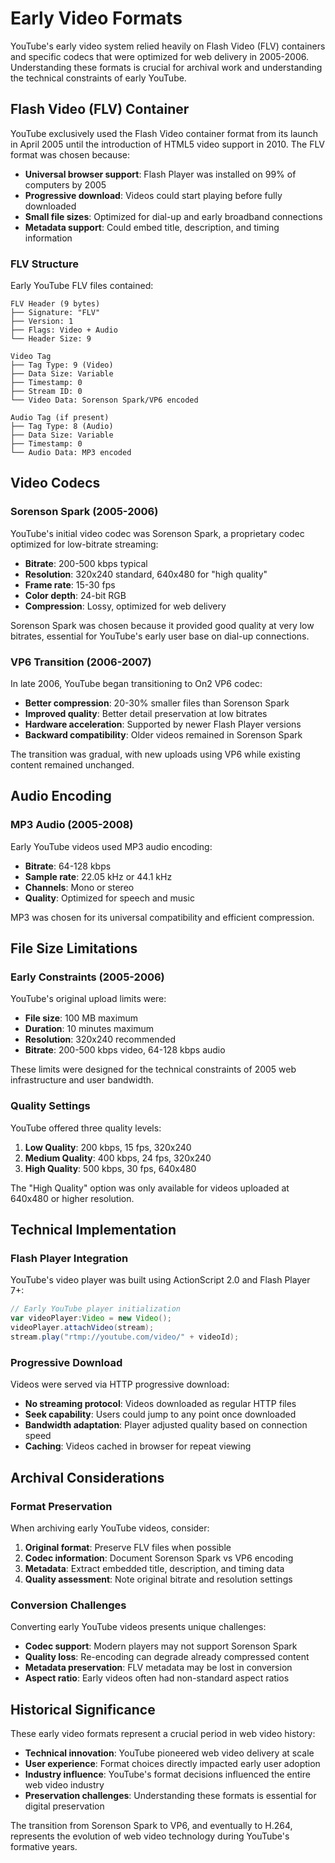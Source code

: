 # Early Video Formats

YouTube's early video system relied heavily on Flash Video (FLV) containers and specific codecs that were optimized for web delivery in 2005-2006. Understanding these formats is crucial for archival work and understanding the technical constraints of early YouTube.

## Flash Video (FLV) Container

YouTube exclusively used the Flash Video container format from its launch in April 2005 until the introduction of HTML5 video support in 2010. The FLV format was chosen because:

- **Universal browser support**: Flash Player was installed on 99% of computers by 2005
- **Progressive download**: Videos could start playing before fully downloaded
- **Small file sizes**: Optimized for dial-up and early broadband connections
- **Metadata support**: Could embed title, description, and timing information

### FLV Structure

Early YouTube FLV files contained:

```
FLV Header (9 bytes)
├── Signature: "FLV"
├── Version: 1
├── Flags: Video + Audio
└── Header Size: 9

Video Tag
├── Tag Type: 9 (Video)
├── Data Size: Variable
├── Timestamp: 0
├── Stream ID: 0
└── Video Data: Sorenson Spark/VP6 encoded

Audio Tag (if present)
├── Tag Type: 8 (Audio)
├── Data Size: Variable
├── Timestamp: 0
└── Audio Data: MP3 encoded
```

## Video Codecs

### Sorenson Spark (2005-2006)

YouTube's initial video codec was Sorenson Spark, a proprietary codec optimized for low-bitrate streaming:

- **Bitrate**: 200-500 kbps typical
- **Resolution**: 320x240 standard, 640x480 for "high quality"
- **Frame rate**: 15-30 fps
- **Color depth**: 24-bit RGB
- **Compression**: Lossy, optimized for web delivery

Sorenson Spark was chosen because it provided good quality at very low bitrates, essential for YouTube's early user base on dial-up connections.

### VP6 Transition (2006-2007)

In late 2006, YouTube began transitioning to On2 VP6 codec:

- **Better compression**: 20-30% smaller files than Sorenson Spark
- **Improved quality**: Better detail preservation at low bitrates
- **Hardware acceleration**: Supported by newer Flash Player versions
- **Backward compatibility**: Older videos remained in Sorenson Spark

The transition was gradual, with new uploads using VP6 while existing content remained unchanged.

## Audio Encoding

### MP3 Audio (2005-2008)

Early YouTube videos used MP3 audio encoding:

- **Bitrate**: 64-128 kbps
- **Sample rate**: 22.05 kHz or 44.1 kHz
- **Channels**: Mono or stereo
- **Quality**: Optimized for speech and music

MP3 was chosen for its universal compatibility and efficient compression.

## File Size Limitations

### Early Constraints (2005-2006)

YouTube's original upload limits were:

- **File size**: 100 MB maximum
- **Duration**: 10 minutes maximum
- **Resolution**: 320x240 recommended
- **Bitrate**: 200-500 kbps video, 64-128 kbps audio

These limits were designed for the technical constraints of 2005 web infrastructure and user bandwidth.

### Quality Settings

YouTube offered three quality levels:

1. **Low Quality**: 200 kbps, 15 fps, 320x240
2. **Medium Quality**: 400 kbps, 24 fps, 320x240
3. **High Quality**: 500 kbps, 30 fps, 640x480

The "High Quality" option was only available for videos uploaded at 640x480 or higher resolution.

## Technical Implementation

### Flash Player Integration

YouTube's video player was built using ActionScript 2.0 and Flash Player 7+:

```actionscript
// Early YouTube player initialization
var videoPlayer:Video = new Video();
videoPlayer.attachVideo(stream);
stream.play("rtmp://youtube.com/video/" + videoId);
```

### Progressive Download

Videos were served via HTTP progressive download:

- **No streaming protocol**: Videos downloaded as regular HTTP files
- **Seek capability**: Users could jump to any point once downloaded
- **Bandwidth adaptation**: Player adjusted quality based on connection speed
- **Caching**: Videos cached in browser for repeat viewing

## Archival Considerations

### Format Preservation

When archiving early YouTube videos, consider:

1. **Original format**: Preserve FLV files when possible
2. **Codec information**: Document Sorenson Spark vs VP6 encoding
3. **Metadata**: Extract embedded title, description, and timing data
4. **Quality assessment**: Note original bitrate and resolution settings

### Conversion Challenges

Converting early YouTube videos presents unique challenges:

- **Codec support**: Modern players may not support Sorenson Spark
- **Quality loss**: Re-encoding can degrade already compressed content
- **Metadata preservation**: FLV metadata may be lost in conversion
- **Aspect ratio**: Early videos often had non-standard aspect ratios

## Historical Significance

These early video formats represent a crucial period in web video history:

- **Technical innovation**: YouTube pioneered web video delivery at scale
- **User experience**: Format choices directly impacted early user adoption
- **Industry influence**: YouTube's format decisions influenced the entire web video industry
- **Preservation challenges**: Understanding these formats is essential for digital preservation

The transition from Sorenson Spark to VP6, and eventually to H.264, represents the evolution of web video technology during YouTube's formative years.

